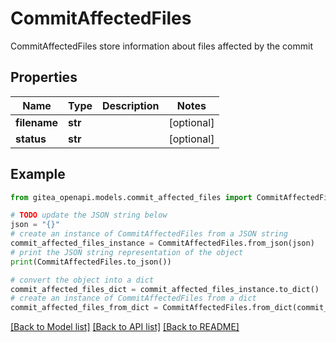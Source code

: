 # CommitAffectedFiles

CommitAffectedFiles store information about files affected by the commit

## Properties

Name | Type | Description | Notes
------------ | ------------- | ------------- | -------------
**filename** | **str** |  | [optional] 
**status** | **str** |  | [optional] 

## Example

```python
from gitea_openapi.models.commit_affected_files import CommitAffectedFiles

# TODO update the JSON string below
json = "{}"
# create an instance of CommitAffectedFiles from a JSON string
commit_affected_files_instance = CommitAffectedFiles.from_json(json)
# print the JSON string representation of the object
print(CommitAffectedFiles.to_json())

# convert the object into a dict
commit_affected_files_dict = commit_affected_files_instance.to_dict()
# create an instance of CommitAffectedFiles from a dict
commit_affected_files_from_dict = CommitAffectedFiles.from_dict(commit_affected_files_dict)
```
[[Back to Model list]](../README.md#documentation-for-models) [[Back to API list]](../README.md#documentation-for-api-endpoints) [[Back to README]](../README.md)


